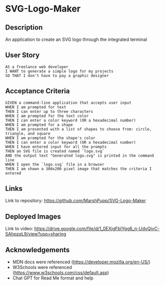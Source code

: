 # SVG-Logo-Maker

## Description ##
An application to create an SVG logo through the integrated terminal

## User Story ##
~~~
AS a freelance web developer
I WANT to generate a simple logo for my projects
SO THAT I don't have to pay a graphic designer
~~~
## Acceptance Criteria ##
~~~
GIVEN a command-line application that accepts user input
WHEN I am prompted for text
THEN I can enter up to three characters
WHEN I am prompted for the text color
THEN I can enter a color keyword (OR a hexadecimal number)
WHEN I am prompted for a shape
THEN I am presented with a list of shapes to choose from: circle, triangle, and square
WHEN I am prompted for the shape's color
THEN I can enter a color keyword (OR a hexadecimal number)
WHEN I have entered input for all the prompts
THEN an SVG file is created named `logo.svg`
AND the output text "Generated logo.svg" is printed in the command line
WHEN I open the `logo.svg` file in a browser
THEN I am shown a 300x200 pixel image that matches the criteria I entered
~~~
## Links ##
Link to repository: https://github.com/MarshPupp/SVG-Logo-Maker

## Deployed Images ##
Link to video: https://drive.google.com/file/d/1_0EXigFbIYgg6_n-UdvQjyC-SAhpzqL9/view?usp=sharing


## Acknowledgements ##
* MDN docs were referenced (https://developer.mozilla.org/en-US/)
* W3Schools were referenced (https://www.w3schools.com/css/default.asp)
* Chat GPT for Read Me format and help
